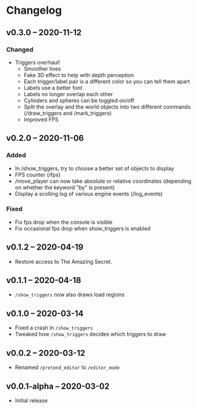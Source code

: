 # Changelog

## v0.3.0 – 2020-11-12

### Changed

- Triggers overhaul!
  - Smoother lines
  - Fake 3D effect to help with depth perception
  - Each trigger/label pair is a different color so you can tell them apart
  - Labels use a better font
  - Labels no longer overlap each other
  - Cylinders and spheres can be toggled on/off
  - Split the overlay and the world objects into two different commands (/draw_triggers and /mark_triggers)
  - Improved FPS

## v0.2.0 – 2020-11-06

### Added

- In /show_triggers, try to choose a better set of objects to display
- FPS counter (/fps)
- /move_player can now take absolute or relative coordinates (depending on whether the keyword "by" is present)
- Display a scolling log of various engine events (/log_events)

### Fixed

- Fix fps drop when the console is visible
- Fix occasional fps drop when show_triggers is enabled

## v0.1.2 – 2020-04-19

- Restore access to The Amazing Secret.

## v0.1.1 – 2020-04-18

- `/show_triggers` now also draws load regions

## v0.1.0 – 2020-03-14

- Fixed a crash in `/show_triggers`
- Tweaked how `/show_triggers` decides which triggers to draw

## v0.0.2 – 2020-03-12

- Renamed `/pretend_editor` to `/editor_mode`

## v0.0.1-alpha – 2020-03-02

- Initial release

